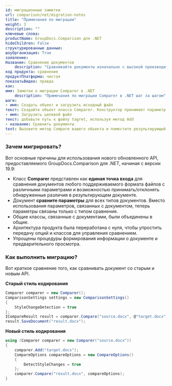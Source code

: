 ```yaml
---
id: миграционные заметки
url: comparison/net/migration-notes
title: "Примечания по миграции"
weight: 3
description: ""
ключевые слова:
productName: GroupDocs.Comparison для .NET
hideChildren: False
структурированные данные:
шоуОрганизация: True
заявление:
Название: Сравнение документов
    description: "Сравнивайте документы изначально с высокой производительностью, используя язык C# и GroupDocs.Comparison для .NET."
код продукта: сравнение
продуктПлатформа: чистая
показатьВидео: правда
как:
имя: Заметки о миграции Comparer в .NET
    description: "Примечания по миграции Comparer в .NET шаг за шагом"
шаги:
- имя: Создать объект и загрузить исходный файл
текст: Создайте объект класса Comparer. Конструктор принимает параметр пути к исходному файлу. Вы можете указать абсолютный или относительный путь к файлу в соответствии с вашими требованиями.
- имя: Загрузить целевой файл
текст: добавьте путь к файлу tagret, используя метод Add
- название: Сравнить документы
text: Вызовите метод Compare вашего объекта и поместите результирующий параметр пути к файлу.
---
```

### Зачем мигрировать?

  

Вот основные причины для использования нового обновленного API, предоставляемого GroupDocs.Comparison для .NET, начиная с версии 19.9:

* Класс **Comparer** представлен как **единая точка входа** для сравнения документов любого поддерживаемого формата файлов с различными параметрами и возможностью принимать/отклонять обнаруженные различия в результирующем документе.
* Документ **сравните параметры** для всех типов документов. Вместо использования параметров, связанных с документом, теперь параметры связаны только с типом сравнения.
* Общие классы, связанные с документами, были объединены в общие.
* Архитектура продукта была переработана с нуля, чтобы упростить передачу опций и классов для управления сравнением.
* Упрощены процедуры формирования информации о документе и предварительного просмотра.

      



    



### Как выполнить миграцию?

Вот краткое сравнение того, как сравнивать документ со старым и новым API.


**Старый стиль кодирования**

```csharp
Comparer comparer = new Comparer();
ComparisonSettings settings = new ComparisonSettings() 
{ 
	StyleChangeDetection = true
};
ICompareResult result = comparer.Compare("source.docx", @"target.docx", settings);
result.SaveDocument("result.docx");
```

**Новый стиль кодирования**

```csharp
using (Comparer comparer = new Comparer("source.docx"))
{
    comparer.Add("target.docx");
    CompareOptions compareOptions = new CompareOptions()
    {
        DetectStyleChanges = true
    };
	comparer.Compare("result.docx", compareOptions);
}
```

